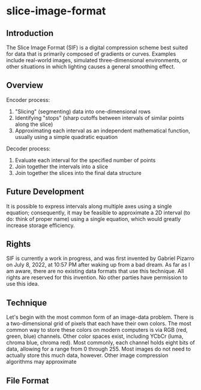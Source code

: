 # slice-image-format

## Introduction

The Slice Image Format (SIF) is a digital compression scheme best suited for data that is primarily composed of
gradients or curves. Examples include real-world images, simulated three-dimensional environments, or other situations
in which lighting causes a general smoothing effect.

## Overview

Encoder process:

1. "Slicing" (segmenting) data into one-dimensional rows
2. Identifying "stops" (sharp cutoffs between intervals of similar points along the slice)
3. Approximating each interval as an independent mathematical function, usually using a simple quadratic equation

Decoder process:

1. Evaluate each interval for the specified number of points
2. Join together the intervals into a slice
3. Join together the slices into the final data structure

## Future Development

It is possible to express intervals along multiple axes using a single equation; consequently, it may be feasible to
approximate a 2D interval (to do: think of proper name) using a single equation, which would greatly increase storage
efficiency.

## Rights

SIF is currently a work in progress, and was first invented by Gabriel Pizarro on July 8, 2022, at 10:57 PM after waking
up from a bad dream. As far as I am aware, there are no existing data formats that use this technique. All rights are
reserved for this invention. No other parties have permission to use this idea.

## Technique

Let's begin with the most common form of an image-data problem. There is a two-dimensional grid of pixels that each have
their own colors. The most common way to store these colors on modern computers is via RGB (red, green, blue) channels.
Other color spaces exist, including YCbCr (luma, chroma blue, chroma red). Most commonly, each channel holds eight bits
of data, allowing for a range from 0 through 255. Most images do not need to actually store this much data, however.
Other image compression algorithms may approximate

## File Format
